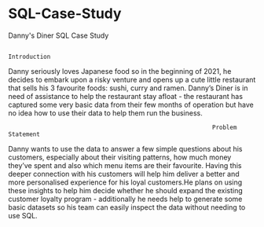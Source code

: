 # SQL-Case-Study
Danny's Diner SQL Case Study

                                                                 Introduction
Danny seriously loves Japanese food so in the beginning of 2021, he decides to embark upon a risky venture and opens up a cute little restaurant that sells his 3 favourite foods: sushi, curry and ramen.
Danny’s Diner is in need of assistance to help the restaurant stay afloat - the restaurant has captured some very basic data from their few months of operation but have no idea how to use their data to help them run the business.

                                                              Problem Statement
Danny wants to use the data to answer a few simple questions about his customers, especially about their visiting patterns, how much money they’ve spent and also which menu items are their favourite. Having this deeper connection with his customers will help him deliver a better and more personalised experience for his loyal customers.He plans on using these insights to help him decide whether he should expand the existing customer loyalty program - additionally he needs help to generate some basic datasets so his team can easily inspect the data without needing to use SQL.
